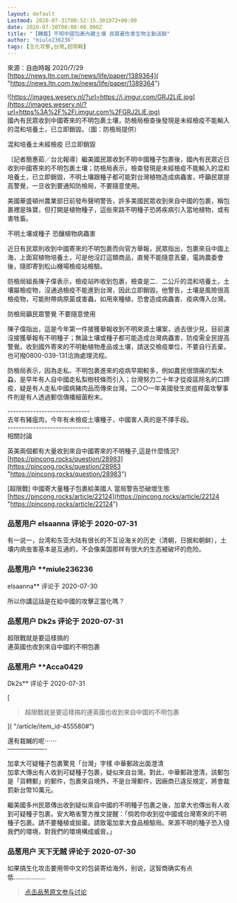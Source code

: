 ```yaml
---
layout: default
Lastmod: 2020-07-31T00:52:15.301972+00:00
date: 2020-07-30T00:00:00.000Z
title: "【轉載】不明中國包裹內藏土壤 民眾憂危害生物主動送驗"
author: "miule236236"
tags: [生化攻擊,台灣,超限戰]
---
```


來源：自由時報 2020/7/29  
[https://news.ltn.com.tw/news/life/paper/1389364]( "https://news.ltn.com.tw/news/life/paper/1389364")  
  
![https://images.weserv.nl/?url=https://i.imgur.com/GRJ2LjE.jpg](https://images.weserv.nl/?url=https%3A%2F%2Fi.imgur.com%2FGRJ2LjE.jpg)  
國內有民眾收到中國寄來的不明包裹土壤，防檢局檢查後發現是未經檢疫不能輸入的混和培養土，已立即銷毀。（圖：防檢局提供）  
  
混和培養土未經檢疫 已立即銷毀  
  
〔記者簡惠茹／台北報導〕繼美國民眾收到不明中國種子包裹後，國內有民眾近日收到中國寄來的不明包裹土壤；防檢局表示，檢查發現是未經檢疫不能輸入的混和培養土，已立即銷毀，不明土壤跟種子都可能對台灣植物造成病蟲害，呼籲民眾提高警覺，一旦收到要通知防檢局，不要隨意使用。  
  
美國華盛頓州農業部日前發布聲明警告，許多美國民眾收到來自中國的包裹，稱包裹裡是珠寶，但打開是植物種子，這些來路不明種子恐將疾病引入當地植物，或有害牲畜。  
  
  
不明土壤或種子 恐釀植物病蟲害  
  
近日有民眾則收到中國寄來的不明包裹而向官方舉報，民眾指出，包裹來自中國上海，上面寫植物培養土，可是他沒訂這類商品，直覺不能隨意丟棄，電詢農委會後，隨即寄到松山機場檢疫站檢驗。  
  
防檢局組長陳子偉表示，檢疫站昨收到包裹，檢查是二．二公斤的混和培養土，土壤屬檢疫物，沒通過檢疫不能進到台灣，因此立即銷毀。他警告，土壤是風險很高檢疫物，可能附帶病原菌或害蟲，如用來種植，恐會造成病蟲害、疫病傳入台灣。  
  
  
防檢局籲民眾警覺 不要隨意使用  
  
陳子偉指出，這是今年第一件接獲舉報收到不明來源土壤案，過去很少見，目前還沒接獲舉報有不明種子；無論土壤或種子都可能造成台灣病蟲害，防疫需全民提高警覺。收到國外寄來的不明動植物產品或土壤，請送交檢疫單位，不要自行丟棄，也可撥0800-039-131洽詢處理流程。  
  
防檢局表示，因為走私、不明包裹進來的疫病早期較多，例如農民很頭痛的梨木蝨，是早年有人自中國走私梨樹枝條而引入；台灣努力二十年才從疫區除名的口蹄疫，疑是有人走私中國病豬肉品而傳來台灣。二○○一年美國發生炭疽桿菌攻擊事件則是有人透過郵信傳播細菌粉末。  
  
\-----------------------------  
去年有豬瘟肉，今年有未檢疫土壤種子，中國害人真的是不擇手段。  
\-----------------------------  
相關討論  
  
英美兩個都有大量收到來自中國寄來的不明種子,這是什麼情況?  
[https://pincong.rocks/question/28983](https://pincong.rocks/question/28983 "https://pincong.rocks/question/28983")  
  
\[超限戰\] 中國寄大量種子包裹給美國人 當局警告恐破壞生態  
[https://pincong.rocks/article/22124](https://pincong.rocks/article/22124 "https://pincong.rocks/article/22124")

            
### 品葱用户 **elsaanna** 评论于 2020-07-31
        
有一说一，台湾和东亚大陆有很长的不互设海关的历史（清朝，日据和朝鲜），土壤内病虫害基本是互通的，不会像美国那样有很大的生态被破坏的危险。
        


            
### 品葱用户 **miule236236 
elsaanna** 评论于 2020-07-30
        
所以你講這話是在給中國的攻擊正當化嗎？
        


            
### 品葱用户 **Dk2s** 评论于 2020-07-31
        
超限戰就是要這樣搞的  
連英國也收到來自中國的不明包裹
        


            
### 品葱用户 **Acca0429 
Dk2s** 评论于 2020-07-31
        
[

> 超限戰就是要這樣搞的連英國也收到來自中國的不明包裹

]( "/article/item_id-455580#")  
  
還有栽贓的呢⋯⋯  
——————-  
  
加拿大可疑種子包裹驚見「台灣」字樣 中華郵政出面澄清  
加拿大傳出有人收到可疑種子包裹，疑似來自台灣。對此，中華郵政澄清，該郵包是「貨轉郵」的郵件，包裹來自境外，不是台灣郵件，因廠商已違反規定，將會裁罰新台幣10萬元。  
  
繼美國多州民眾傳出收到疑似來自中國的不明種子包裹之後，加拿大也傳出有人收到可疑種子包裹。安大略省警方推文提醒：「倘若你收到從中國或台灣寄來的不明種子包裹。請不要種植或拋棄。請致電加拿大食品檢驗局。來源不明的種子恐入侵我們的環境，對我們的環境構成威脅。」
        


            
### 品葱用户 **天下无贼** 评论于 2020-07-30
        
如果搞生化攻击要用带中文的包装寄给海外，别说，这智商确实有点低………………
        






> [点击品葱原文参与讨论](https://pincong.rocks/article/22296)

